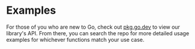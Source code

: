 # Examples

For those of you who are new to Go, check out
[pkg.go.dev](https://https://pkg.go.dev/github.com/charmbracelet/bubbletea) to
view our library's API. From there, you can search the repo for more detailed
usage examples for whichever functions match your use case.
